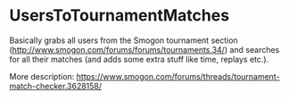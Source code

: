 # UsersToTournamentMatches

Basically grabs all users from the Smogon tournament section (<http://www.smogon.com/forums/forums/tournaments.34/>) and searches for all their matches (and adds some extra stuff like time, replays etc.).

More description: <https://www.smogon.com/forums/threads/tournament-match-checker.3628158/>
